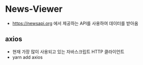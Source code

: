 # News-Viewer
* https://newsapi.org 에서 제공하는 API를 사용하여 데이터를 받아옴

## axios
* 현재 가장 많이 사용되고 있는 자바스크립트 HTTP 클라이언트
* yarn add axios

